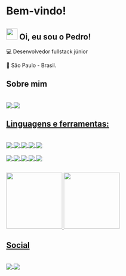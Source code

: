 # Bem-vindo!

 

## <img src="https://github.com/TheDudeThatCode/TheDudeThatCode/blob/master/Assets/Hi.gif?" width="30"> Oi, eu sou o Pedro! 

 

:computer: Desenvolvedor fullstack júnior

:house_with_garden: São Paulo - Brasil.

## Sobre mim
<div style="displey: inline_block"><br>
    <a href="https://stackoverflow.com/users/18421987/pedro-oliveira"><img align="center" alt"Pedro-StackOver" heigth="30" width"40" src="https://img.shields.io/badge/Stack_Overflow-FE7A16?style=for-the-badge&logo=stack-overflow&logoColor=white&links=https://stackoverflow.com/users/18421987/pedro-oliveira">
    <a href="https://www.linkedin.com/in/pedro-oliveira-600399226/"><img align="center" alt"Pedro-Linkedin" heigth="30" width"40" src="https://img.shields.io/badge/LinkedIn-0077B5?style=for-the-badge&logo=linkedin&logoColor=white&link=https://https://www.linkedin.com/in/pedro-oliveira-600399226/">
</div>

## Linguagens e ferramentas:
<div style="displey: inline_block"><br>
   <a href="https://developer.mozilla.org/pt-BR/docs/Web/HTML"><img align="center" alt"Pedro-HTML" heigth="30" width"40" src="https://img.shields.io/badge/HTML5-E34F26?style=for-the-badge&logo=html5&logoColor=white" target="_blank">
   <a href="https://developer.mozilla.org/pt-BR/docs/Web/CSS"><img align="center" alt"Pedro-CSS3" heigth="30" width"40" src="https://img.shields.io/badge/CSS3-1572B6?style=for-the-badge&logo=css3&logoColor=white">
   <a href="https://developer.mozilla.org/pt-BR/docs/Web/JavaScript"><img align="center" alt"Pedro-JS" heigth="30" width"40" src="https://img.shields.io/badge/JavaScript-323330?style=for-the-badge&logo=javascript&logoColor=F7DF1E">
   <a href="https://www.typescriptlang.org/"><img align="center" alt"Pedro-JS" heigth="30" width"40" src="https://img.shields.io/badge/TypeScript-007ACC?style=for-the-badge&logo=typescript&logoColor=white">
   <a href="https://nodejs.org/en/"><img align="center" alt"Pedro-NODEJS" heigth="30" width"40" src="https://img.shields.io/badge/Node.js-339933?style=for-the-badge&logo=nodedotjs&logoColor=white">
 </div>
 <div style="displey: inline_block"><br>
   <a href="https://www.java.com/pt-BR/"><img align="center" lt"Pedro-JAVA" heigth="30" width"40" src="https://img.shields.io/badge/Java-ED8B00?style=for-the-badge&logo=openjdk&logoColor=white">
   <a href="https://spring.io/projects/spring-boot"><img align="center" lt"Pedro-SPRING" heigth="30" width"40" src="https://img.shields.io/badge/Spring-6DB33F?style=for-the-badge&logo=spring&logoColor=white">
   <a href="https://www.mysql.com/"><img align="center" alt"Pedro-MYSQL" heigth="30" width"40" src="https://img.shields.io/badge/MySQL-005C84?style=for-the-badge&logo=mysql&logoColor=white">
   <a href="https://www.postgresql.org/"><img align="center" alt"Pedro-POSTGRESQL" heigth="30" width"40" src="https://img.shields.io/badge/PostgreSQL-316192?style=for-the-badge&logo=postgresql&logoColor=white">
   <a href="https://www.mongodb.com/pt-br"><img align="center" alt"Pedro-MYSQL" heigth="30" width"40" src="https://img.shields.io/badge/MongoDB-4EA94B?style=for-the-badge&logo=mongodb&logoColor=white">
 </div>

 ##

<div>
   <a href="https://github.com/OSrB2">
    <img height="150em" src="https://github-readme-stats.vercel.app/api?username=OSrB2&show_icons=true&theme=github_dark"/> 
    <img height="150em" src="https://github-readme-stats.vercel.app/api/top-langs/?username=OSrB2&theme=github_dark&layout=compact"/>
</div>

## Social
 
<div style="displey: inline_block"><br>
   <a href="https://www.reddit.com/user/OSrB2"><img align="center" alt"Pedro-REDDIT" heigth="30" width"40" src="https://img.shields.io/badge/Reddit-FF4500?style=for-the-badge&logo=reddit&logoColor=white&link=https://www.reddit.com/user/OSrB2)">
   <a href="mailto:pedro_oliva@outlook.com.br"><img align="center" alt"Pedro-OUTLOOK" heigth="30" width"40" src="https://img.shields.io/badge/Microsoft_Outlook-0078D4?style=for-the-badge&logo=microsoft-outlook&logoColor=white">
</div>
